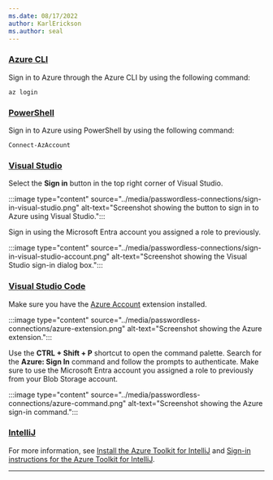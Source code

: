 ```yaml
---
ms.date: 08/17/2022
author: KarlErickson
ms.author: seal
---
```


### [Azure CLI](#tab/sign-in-azure-cli)

Sign in to Azure through the Azure CLI by using the following command:

```azurecli
az login
```

### [PowerShell](#tab/sign-in-powershell)

Sign in to Azure using PowerShell by using the following command:

```azurepowershell
Connect-AzAccount
```

### [Visual Studio](#tab/sign-in-visual-studio)

Select the **Sign in** button in the top right corner of Visual Studio.

:::image type="content" source="../media/passwordless-connections/sign-in-visual-studio.png" alt-text="Screenshot showing the button to sign in to Azure using Visual Studio.":::

Sign in using the Microsoft Entra account you assigned a role to previously.

:::image type="content" source="../media/passwordless-connections/sign-in-visual-studio-account.png" alt-text="Screenshot showing the Visual Studio sign-in dialog box.":::

### [Visual Studio Code](#tab/sign-in-visual-studio-code)

Make sure you have the [Azure Account](https://marketplace.visualstudio.com/items?itemName=ms-vscode.azure-account) extension installed.

:::image type="content" source="../media/passwordless-connections/azure-extension.png" alt-text="Screenshot showing the Azure extension.":::

Use the **CTRL + Shift + P** shortcut to open the command palette. Search for the **Azure: Sign In** command and follow the prompts to authenticate. Make sure to use the Microsoft Entra account you assigned a role to previously from your Blob Storage account.

:::image type="content" source="../media/passwordless-connections/azure-command.png" alt-text="Screenshot showing the Azure sign-in command.":::

### [IntelliJ](#tab/sign-in-Intellij)

For more information, see [Install the Azure Toolkit for IntelliJ](../../toolkit-for-intellij/install-toolkit.md) and [Sign-in instructions for the Azure Toolkit for IntelliJ](../../toolkit-for-intellij/sign-in-instructions.md).

---
